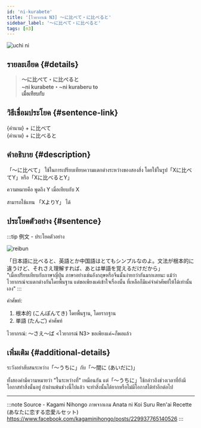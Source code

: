 ```yaml
---
id: 'ni-kurabete'
title: '[ไวยากรณ์ N3] 〜に比べて・に比べると'
sidebar_label: '〜に比べて・に比べると'
tags: [n3]
---
```


![uchi ni](https://res.cloudinary.com/kagamiweb/image/upload/v1631720712/nihongo/grammar/n3/ni-kurabete.png)

## รายละเอียด {#details}

> **〜に比べて・に比べると**  
> **~ni kurabete・~ni kuraberu to**  
> **เมื่อเทียบกับ**

## วิธีเชื่อมประโยค {#sentence-link}

{คำนาม} + に比べて  
{คำนาม} + に比べると

## คำอธิบาย {#description}

「〜に比べて」 ใช้ในการเปรียบเทียบความแตกต่างระหว่างของสองสิ่ง โดยใช้ในรูป「Xに比べてY」หรือ「Xに比べるとY」

ความหมายคือ พูดถึง Y เมื่อเทียบกับ X

สามารถใช้แทน 「XよりY」 ได้

## ประโยคตัวอย่าง {#sentence}

:::tip 例文 - ประโยคตัวอย่าง

![reibun](https://res.cloudinary.com/kagamiweb/image/upload/v1631950739/nihongo/grammar/n3/reibun/ni-kurabete.jpg)

「日本語に比べると、英語とか中国語はとてもシンプルなのよ。文法が根本的に違うけど、それさえ理解すれば、あとは単語を覚えるだけだから」  
"เมื่อเปรียบเทียบกับภาษาญี่ปุ่น ภาษาอย่างเช่นอังกฤษหรือจีนนั้นง่ายกว่ากันมากเลยนะ แม้ว่าไวยากรณ์จะแตกต่างกันโดยพื้นฐาน แต่ขอเพียงแค่เข้าใจเรื่องนั้น ที่เหลือก็มีแค่จำคำศัพท์ให้ได้เท่านั้นเอง"
:::

คำศัพท์:
1. 根本的 (こんぽんてき) โดยพื้นฐาน, โดยรากฐาน
2. 単語 (たんご) คำศัพท์

ไวยากรณ์:
〜さえ〜ば <ไวยากรณ์ N3> ขอเพียงแค่~ก็พอแล้ว

## เพิ่มเติม {#additional-details}

ระวังอย่าสับสนระหว่าง「〜うちに」กับ「〜間に (あいだに)」

ทั้งสองคำมีความหมายว่า "ในระหว่างที่" เหมือนกัน แต่「〜うちに」ใช้กล่าวถึงช่วงเวลาที่ยังมีโอกาสทำสิ่งนั้นอยู่ ถ้าผ่านพ้นช่วงนี้ไปแล้ว จะทำสิ่งนั้นได้ยากหรือไม่มีโอกาสได้ทำอีกต่อไป

---
:::note Source - Kagami Nihongo
ภาพจากเกม Anata ni Koi Suru Ren'ai Recette (あなたに恋する恋愛ルセット)  
https://www.facebook.com/kagaminihongo/posts/229937765140526
:::